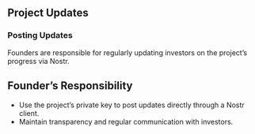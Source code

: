 ## Project Updates

### Posting Updates
Founders are responsible for regularly updating investors on the project’s progress via Nostr.

## Founder’s Responsibility

* Use the project’s private key to post updates directly through a Nostr client.
* Maintain transparency and regular communication with investors.